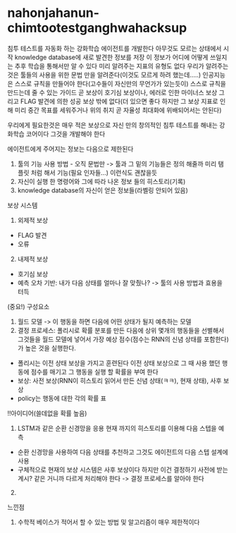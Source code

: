 # nahonjahanun-chimtootestganghwahacksup

침투 테스트를 자동화 하는 강화학습 에이전트를 개발한다
아무것도 모르는 상태에서 시작
knowledge database에 새로 발견한 정보를 저장 이 정보가 어디에 어떻게 쓰일지는 추후 학습을 통해서만 알 수 있다
미리 알려주는 지표의 유형도 없다
우리가 알려주는 것은 툴들의 사용을 위한 문법 만을 알려준다(이것도 모르게 하려 했는데.....)
인공지능은 스스로 규칙을 만들어야 한다(고수들이 자신만의 무언가가 있는듯이)
스스로 규칙을 만드는데 줄 수 있는 가이드 곧 보상이 호기심 보상이나, 에러로 인한 마이너스 보상 그리고 FLAG 발견에 의한 성공 보상 밖에 없다(더 있으면 좋다 하지만 그 보상 지표로 인해 미리 중간 목표를 세워주거나 위의 취지 곧 자율성 최대화에 위배되어서는 안된다)

우리에게 필요한것은 매우 적은 보상으로 자신 만의 창의적인 침투 테스트를 해내는 강화학습 코어이다
그것을 개발해야 한다

에이전트에게 주어지는 정보는 다음으로 제한된다
1. 툴의 기능 사용 방법 - 오직 문법만 -> 툴과 그 밑의 기능들은 정의 해줄까 미리 탬플릿 처럼 해서 기능(필요 인자들...) 이런식도 괜찮을듯
2. 자신이 실행 한 명령어와 그에 따라 나온 정보 들의 히스토리(기록)
3. knowledge database의 자신이 얻은 정보들(라벨링 안되어 있음)

보상 시스템
1. 외제적 보상
- FLAG 발견
- 오류
2. 내제적 보상
- 호기심 보상
- 예측 오차 기반: 내가 다음 상태를 얼마나 잘 맞췄나? -> 툴의 사용 방법과 효용을 터득

(중요!) 구성요소
1. 월드 모델 -> 이 행동을 하면 다음에 어떤 상태가 될지 예측하는 모델
2. 결정 프로세스: 폴리시로 확률 분포를 만든 다음에 상위 몇개의 행동들을 선별해서 그것들을 월드 모델에 넣어서 가장 예상 점수(점수는 RNN의 신념 상태를 포함한다)가 높은 것을 실행한다.
- 폴리시는 이전 상태 보상을 가지고 훈련된다 이전 상태 보상으로 그 때 사용 했던 행동에 점수를 매기고 그 행동을 실행 할 확률을 부여 한다
- 보상: 사전 보상(RNN이 히스토리 읽어서 만든 신념 상태(ㅋㅋ), 현재 상태), 사후 보상
- policy는 행동에 대한 각의 확률 표

!!아이디어(쓸데없을 확률 높음)
1. LSTM과 같은 순환 신경망을 응용 현재 까지의 히스토리를 이용해 다음 스텝을 예측
- 순환 신경망을 사용하여 다음 상태를 추천하고 그것도 에이전트의 다음 스텝 설계에 사용
- 구체적으로 현재의 보상 시스템은 사후 보상이다 하지만 이건 결정하기 사전에 받는 계시? 같은 거니까 다르게 처리해야 한다 -> 결정 프로세스를 알아야 한다
2. 

느낀점
1. 수학적 베이스가 적어서 할 수 있는 방법 및 알고리즘이 매우 제한적이다
